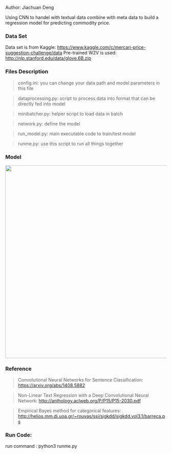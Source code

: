 Author: Jiachuan Deng

Using CNN to handel with textual data combine with meta data to build a regression model for predicting commodity price.

### Data Set
Data set is from Kaggle: https://www.kaggle.com/c/mercari-price-suggestion-challenge/data
Pre-trained W2V is used: http://nlp.stanford.edu/data/glove.6B.zip

### Files Description
> config.ini: you can change your data path and model parameters in this file

> dataprocessing.py: script to process data into format that can be directly fed into model

> minibatcher.py: helper script to load data in batch

> network.py: define the model

> run_model.py: main executable code to train/test model

> runme.py: use this script to run all things together

### Model
<img src="https://user-images.githubusercontent.com/20760190/48497942-1e8e7a80-e803-11e8-8fd9-e73b06d00230.jpg" width="600">

### Reference
> Convolutional Neural Networks for Sentence Classification: https://arxiv.org/abs/1408.5882

> Non-Linear Text Regression with a Deep Convolutional Neural Network: http://anthology.aclweb.org/P/P15/P15-2030.pdf

> Empirical Bayes method for categorical features: http://helios.mm.di.uoa.gr/~rouvas/ssi/sigkdd/sigkdd.vol3.1/barreca.ps

### Run Code:
run command : python3 runme.py


